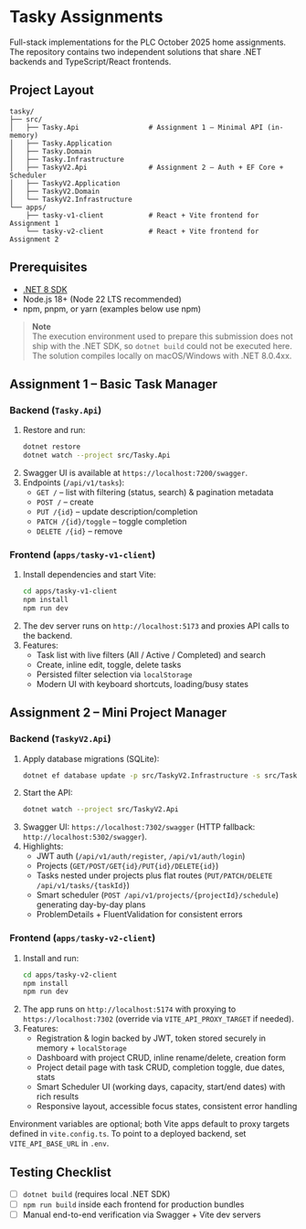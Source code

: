 # Tasky Assignments

Full-stack implementations for the PLC October 2025 home assignments. The repository contains two independent solutions that share .NET backends and TypeScript/React frontends.

## Project Layout

```
tasky/
├── src/
│   ├── Tasky.Api                 # Assignment 1 – Minimal API (in-memory)
│   ├── Tasky.Application
│   ├── Tasky.Domain
│   ├── Tasky.Infrastructure
│   ├── TaskyV2.Api               # Assignment 2 – Auth + EF Core + Scheduler
│   ├── TaskyV2.Application
│   ├── TaskyV2.Domain
│   └── TaskyV2.Infrastructure
└── apps/
    ├── tasky-v1-client           # React + Vite frontend for Assignment 1
    └── tasky-v2-client           # React + Vite frontend for Assignment 2
```

## Prerequisites

- [.NET 8 SDK](https://dotnet.microsoft.com/en-us/download)
- Node.js 18+ (Node 22 LTS recommended)
- npm, pnpm, or yarn (examples below use npm)

> **Note**  
> The execution environment used to prepare this submission does not ship with the .NET SDK, so `dotnet build` could not be executed here. The solution compiles locally on macOS/Windows with .NET 8.0.4xx.

## Assignment 1 – Basic Task Manager

### Backend (`Tasky.Api`)

1. Restore and run:
   ```bash
   dotnet restore
   dotnet watch --project src/Tasky.Api
   ```
2. Swagger UI is available at `https://localhost:7200/swagger`.
3. Endpoints (`/api/v1/tasks`):
   - `GET /` – list with filtering (status, search) & pagination metadata
   - `POST /` – create
   - `PUT /{id}` – update description/completion
   - `PATCH /{id}/toggle` – toggle completion
   - `DELETE /{id}` – remove

### Frontend (`apps/tasky-v1-client`)

1. Install dependencies and start Vite:
   ```bash
   cd apps/tasky-v1-client
   npm install
   npm run dev
   ```
2. The dev server runs on `http://localhost:5173` and proxies API calls to the backend.
3. Features:
   - Task list with live filters (All / Active / Completed) and search
   - Create, inline edit, toggle, delete tasks
   - Persisted filter selection via `localStorage`
   - Modern UI with keyboard shortcuts, loading/busy states

## Assignment 2 – Mini Project Manager

### Backend (`TaskyV2.Api`)

1. Apply database migrations (SQLite):
   ```bash
   dotnet ef database update -p src/TaskyV2.Infrastructure -s src/TaskyV2.Api
   ```
2. Start the API:
   ```bash
   dotnet watch --project src/TaskyV2.Api
   ```
3. Swagger UI: `https://localhost:7302/swagger` (HTTP fallback: `http://localhost:5302/swagger`).
4. Highlights:
   - JWT auth (`/api/v1/auth/register`, `/api/v1/auth/login`)
   - Projects (`GET/POST/GET{id}/PUT{id}/DELETE{id}`)
   - Tasks nested under projects plus flat routes (`PUT/PATCH/DELETE /api/v1/tasks/{taskId}`)
   - Smart scheduler (`POST /api/v1/projects/{projectId}/schedule`) generating day-by-day plans
   - ProblemDetails + FluentValidation for consistent errors

### Frontend (`apps/tasky-v2-client`)

1. Install and run:
   ```bash
   cd apps/tasky-v2-client
   npm install
   npm run dev
   ```
2. The app runs on `http://localhost:5174` with proxying to `https://localhost:7302` (override via `VITE_API_PROXY_TARGET` if needed).
3. Features:
   - Registration & login backed by JWT, token stored securely in memory + `localStorage`
   - Dashboard with project CRUD, inline rename/delete, creation form
   - Project detail page with task CRUD, completion toggle, due dates, stats
   - Smart Scheduler UI (working days, capacity, start/end dates) with rich results
   - Responsive layout, accessible focus states, consistent error handling

Environment variables are optional; both Vite apps default to proxy targets defined in `vite.config.ts`. To point to a deployed backend, set `VITE_API_BASE_URL` in `.env`.

## Testing Checklist

- [ ] `dotnet build` (requires local .NET SDK)
- [ ] `npm run build` inside each frontend for production bundles
- [ ] Manual end-to-end verification via Swagger + Vite dev servers
